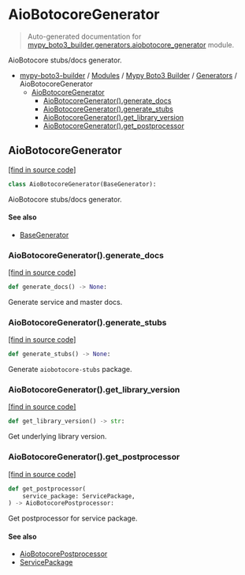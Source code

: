 # AioBotocoreGenerator

> Auto-generated documentation for [mypy_boto3_builder.generators.aiobotocore_generator](https://github.com/youtype/mypy_boto3_builder/blob/main/mypy_boto3_builder/generators/aiobotocore_generator.py) module.

AioBotocore stubs/docs generator.

- [mypy-boto3-builder](../../README.md#mypy_boto3_builder) / [Modules](../../MODULES.md#mypy-boto3-builder-modules) / [Mypy Boto3 Builder](../index.md#mypy-boto3-builder) / [Generators](index.md#generators) / AioBotocoreGenerator
    - [AioBotocoreGenerator](#aiobotocoregenerator)
        - [AioBotocoreGenerator().generate_docs](#aiobotocoregeneratorgenerate_docs)
        - [AioBotocoreGenerator().generate_stubs](#aiobotocoregeneratorgenerate_stubs)
        - [AioBotocoreGenerator().get_library_version](#aiobotocoregeneratorget_library_version)
        - [AioBotocoreGenerator().get_postprocessor](#aiobotocoregeneratorget_postprocessor)

## AioBotocoreGenerator

[[find in source code]](https://github.com/youtype/mypy_boto3_builder/blob/main/mypy_boto3_builder/generators/aiobotocore_generator.py#L20)

```python
class AioBotocoreGenerator(BaseGenerator):
```

AioBotocore stubs/docs generator.

#### See also

- [BaseGenerator](base_generator.md#basegenerator)

### AioBotocoreGenerator().generate_docs

[[find in source code]](https://github.com/youtype/mypy_boto3_builder/blob/main/mypy_boto3_builder/generators/aiobotocore_generator.py#L77)

```python
def generate_docs() -> None:
```

Generate service and master docs.

### AioBotocoreGenerator().generate_stubs

[[find in source code]](https://github.com/youtype/mypy_boto3_builder/blob/main/mypy_boto3_builder/generators/aiobotocore_generator.py#L40)

```python
def generate_stubs() -> None:
```

Generate `aiobotocore-stubs` package.

### AioBotocoreGenerator().get_library_version

[[find in source code]](https://github.com/youtype/mypy_boto3_builder/blob/main/mypy_boto3_builder/generators/aiobotocore_generator.py#L28)

```python
def get_library_version() -> str:
```

Get underlying library version.

### AioBotocoreGenerator().get_postprocessor

[[find in source code]](https://github.com/youtype/mypy_boto3_builder/blob/main/mypy_boto3_builder/generators/aiobotocore_generator.py#L34)

```python
def get_postprocessor(
    service_package: ServicePackage,
) -> AioBotocorePostprocessor:
```

Get postprocessor for service package.

#### See also

- [AioBotocorePostprocessor](../postprocessors/aiobotocore.md#aiobotocorepostprocessor)
- [ServicePackage](../structures/service_package.md#servicepackage)
